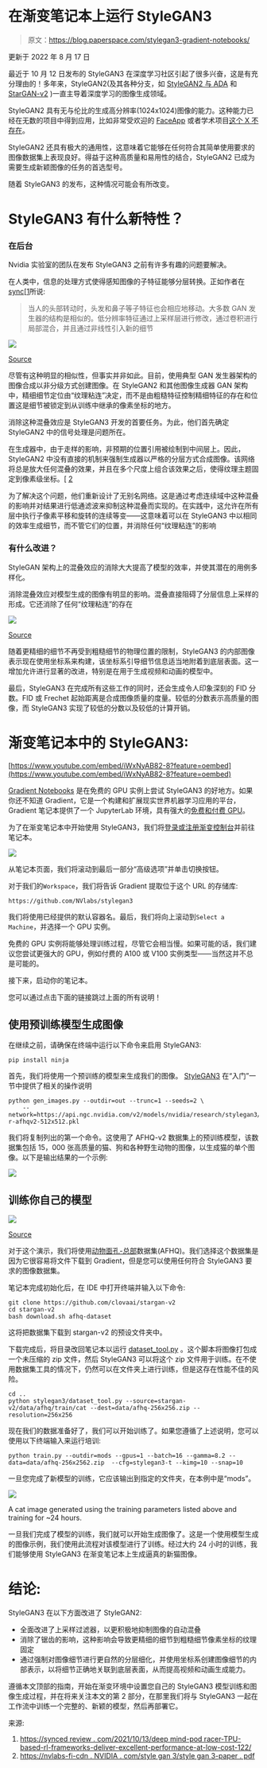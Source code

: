 # 在渐变笔记本上运行 StyleGAN3

> 原文：<https://blog.paperspace.com/stylegan3-gradient-notebooks/>

更新于 2022 年 8 月 17 日

最近于 10 月 12 日发布的 StyleGAN3 在深度学习社区引起了很多兴奋，这是有充分理由的！多年来，StyleGAN2(及其各种分支，如 [StyleGAN2 与 ADA](https://github.com/NVlabs/stylegan2-ada) 和 [StarGAN-v2](https://github.com/clovaai/stargan-v2) )一直主导着深度学习的图像生成领域。

StyleGAN2 具有无与伦比的生成高分辨率(1024x1024)图像的能力。这种能力已经在无数的项目中得到应用，比如非常受欢迎的 [FaceApp](https://www.faceapp.com/) 或者学术项目[这个 X 不存在](https://thisxdoesnotexist.com/)。

StyleGAN2 还具有极大的通用性，这意味着它能够在任何符合其简单使用要求的图像数据集上表现良好。得益于这种高质量和易用性的结合，StyleGAN2 已成为需要生成新颖图像的任务的首选型号。

随着 StyleGAN3 的发布，这种情况可能会有所改变。

# StyleGAN3 有什么新特性？

### 在后台

Nvidia 实验室的团队在发布 StyleGAN3 之前有许多有趣的问题要解决。

在人类中，信息的处理方式使得感知图像的子特征能够分层转换。正如作者在[sync](https://syncedreview.com/2021/10/13/deepmind-podracer-tpu-based-rl-frameworks-deliver-exceptional-performance-at-low-cost-122/)[[1](https://syncedreview.com/2021/10/13/deepmind-podracer-tpu-based-rl-frameworks-deliver-exceptional-performance-at-low-cost-122/)所说:

> 当人的头部转动时，头发和鼻子等子特征也会相应地移动。大多数 GAN 发生器的结构是相似的。低分辨率特征通过上采样层进行修改，通过卷积进行局部混合，并且通过非线性引入新的细节

![](img/5e03e38c3c045732e73b67206d1a3d70.png)

[Source](https://nvlabs.github.io/stylegan3/)

尽管有这种明显的相似性，但事实并非如此。目前，使用典型 GAN 发生器架构的图像合成以非分级方式创建图像。在 StyleGAN2 和其他图像生成器 GAN 架构中，精细细节定位由“纹理粘连”决定，而不是由粗糙特征控制精细特征的存在和位置这是细节被锁定到从训练中继承的像素坐标的地方。

消除这种混叠效应是 StyleGAN3 开发的首要任务。为此，他们首先确定 StyleGAN2 中的信号处理是问题所在。

在生成器中，由于走样的影响，非预期的位置引用被绘制到中间层上。因此，StyleGAN2 中没有直接的机制来强制生成器以严格的分层方式合成图像。该网络将总是放大任何混叠的效果，并且在多个尺度上组合该效果之后，使得纹理主题固定到像素级坐标。[ [2](https://nvlabs-fi-cdn.nvidia.com/stylegan3/stylegan3-paper.pdf)

为了解决这个问题，他们重新设计了无别名网络。这是通过考虑连续域中这种混叠的影响并对结果进行低通滤波来抑制这种混叠而实现的。在实践中，这允许在所有层中执行子像素平移和旋转的连续等变——这意味着可以在 StyleGAN3 中以相同的效率生成细节，而不管它们的位置，并消除任何“纹理粘连”的影响

### 有什么改进？

StyleGAN 架构上的混叠效应的消除大大提高了模型的效率，并使其潜在的用例多样化。

消除混叠效应对模型生成的图像有明显的影响。混叠直接阻碍了分层信息上采样的形成。它还消除了任何“纹理粘连”的存在

![](img/22c058af5dc8208b35d9bc346343bad2.png)

[Source](https://nvlabs.github.io/stylegan3/)

随着更精细的细节不再受到粗糙细节的物理位置的限制，StyleGAN3 的内部图像表示现在使用坐标系来构建，该坐标系引导细节信息适当地附着到底层表面。这一增加允许进行显著的改进，特别是在用于生成视频和动画的模型中。

最后，StyleGAN3 在完成所有这些工作的同时，还会生成令人印象深刻的 FID 分数。FID 或 Frechet 起始距离是合成图像质量的度量。较低的分数表示高质量的图像，而 StyleGAN3 实现了较低的分数以及较低的计算开销。

# 渐变笔记本中的 StyleGAN3:

[https://www.youtube.com/embed/iWxNyAB82-8?feature=oembed](https://www.youtube.com/embed/iWxNyAB82-8?feature=oembed)

[Gradient Notebooks](https://gradient.run/notebooks) 是在免费的 GPU 实例上尝试 StyleGAN3 的好地方。如果你还不知道 Gradient，它是一个构建和扩展现实世界机器学习应用的平台，Gradient 笔记本提供了一个 JupyterLab 环境，具有强大的[免费和付费 GPU](https://gradient.run/instances)。

为了在渐变笔记本中开始使用 StyleGAN3，我们将[登录或注册渐变控制台](https://console.paperspace.com/signup)并前往笔记本。

![](img/2fb8e91cb4cbe68ecb510e271bde239c.png)

从笔记本页面，我们将滚动到最后一部分“高级选项”并单击切换按钮。

对于我们的`Workspace`，我们将告诉 Gradient 提取位于这个 URL 的存储库:

```
https://github.com/NVlabs/stylegan3 
```

我们将使用已经提供的默认容器名。最后，我们将向上滚动到`Select a Machine`，并选择一个 GPU 实例。

免费的 GPU 实例将能够处理训练过程，尽管它会相当慢。如果可能的话，我们建议您尝试更强大的 GPU，例如付费的 A100 或 V100 实例类型——当然这并不总是可能的。

接下来，启动你的笔记本。

您可以通过点击下面的链接跳过上面的所有说明！

## 使用预训练模型生成图像

在继续之前，请确保在终端中运行以下命令来启用 StyleGAN3:

```
pip install ninja
```

首先，我们将使用一个预训练的模型来生成我们的图像。 [StyleGAN3](https://github.com/NVlabs/stylegan3) 在“入门”一节中提供了相关的操作说明

```
python gen_images.py --outdir=out --trunc=1 --seeds=2 \
    --network=https://api.ngc.nvidia.com/v2/models/nvidia/research/stylegan3/versions/1/files/stylegan3-r-afhqv2-512x512.pkl 
```

我们将复制列出的第一个命令。这使用了 AFHQ-v2 数据集上的预训练模型，该数据集包括 15，000 张高质量的猫、狗和各种野生动物的图像，以生成猫的单个图像。以下是输出结果的一个示例:

![](img/5acae50bd7911d8489773d405be277e2.png)

## 训练你自己的模型

![](img/db34656ff78dbfbcc44b150095984b64.png)

[Source](https://github.com/clovaai/stargan-v2/blob/master/assets/afhq_dataset.jpg)

对于这个演示，我们将使用[动物面孔-总部](https://paperswithcode.com/dataset/afhq)数据集(AFHQ)。我们选择这个数据集是因为它很容易将文件下载到 Gradient，但是您可以使用任何符合 StyleGAN3 要求的图像数据集。

笔记本完成初始化后，在 IDE 中打开终端并输入以下命令:

```
git clone https://github.com/clovaai/stargan-v2
cd stargan-v2
bash download.sh afhq-dataset 
```

这将把数据集下载到 stargan-v2 的预设文件夹中。

下载完成后，将目录改回笔记本以运行 [dataset_tool.py](https://github.com/NVlabs/stylegan3/blob/main/dataset_tool.py) 。这个脚本将图像打包成一个未压缩的 zip 文件，然后 StyleGAN3 可以将这个 zip 文件用于训练。在不使用数据集工具的情况下，仍然可以在文件夹上进行训练，但是这存在性能不佳的风险。

```
cd ..
python stylegan3/dataset_tool.py --source=stargan-v2/data/afhq/train/cat --dest=data/afhq-256x256.zip --resolution=256x256 
```

现在我们的数据准备好了，我们可以开始训练了。如果您遵循了上述说明，您可以使用以下终端输入来运行培训:

```
python train.py --outdir=mods --gpus=1 --batch=16 --gamma=8.2 --data=data/afhq-256x2562.zip  --cfg=stylegan3-t --kimg=10 --snap=10
```

一旦您完成了新模型的训练，它应该输出到指定的文件夹，在本例中是“mods”。

![](img/4a68ff0f28c75195597bb8ce3a52d6b6.png)

A cat image generated using the training parameters listed above and training for ~24 hours.

一旦我们完成了模型的训练，我们就可以开始生成图像了。这是一个使用模型生成的图像示例，我们使用此流程对该模型进行了训练。经过大约 24 小时的训练，我们能够使用 StyleGAN3 在渐变笔记本上生成逼真的新猫图像。

# 结论:

StyleGAN3 在以下方面改进了 StyleGAN2:

*   全面改进了上采样过滤器，以更积极地抑制图像的自动混叠
*   消除了锯齿的影响，这种影响会导致更精细的细节到粗糙细节像素坐标的纹理固定
*   通过强制对图像细节进行更自然的分层细化，并使用坐标系创建图像细节的内部表示，以将细节正确地关联到底层表面，从而提高视频和动画生成能力。

遵循本文顶部的指南，开始在渐变环境中设置您自己的 StyleGAN3 模型训练和图像生成过程，并在将来关注本文的第 2 部分，在那里我们将与 StyleGAN3 一起在工作流中训练一个完整的、新颖的模型，然后再部署它。

来源:

1.  [https://synced review . com/2021/10/13/deep mind-pod racer-TPU-based-rl-frameworks-deliver-excellent-performance-at-low-cost-122/](https://syncedreview.com/2021/10/13/deepmind-podracer-tpu-based-rl-frameworks-deliver-exceptional-performance-at-low-cost-122/)
2.  [https://nvlabs-fi-cdn . NVIDIA . com/style gan 3/style gan 3-paper . pdf](https://nvlabs-fi-cdn.nvidia.com/stylegan3/stylegan3-paper.pdf)
